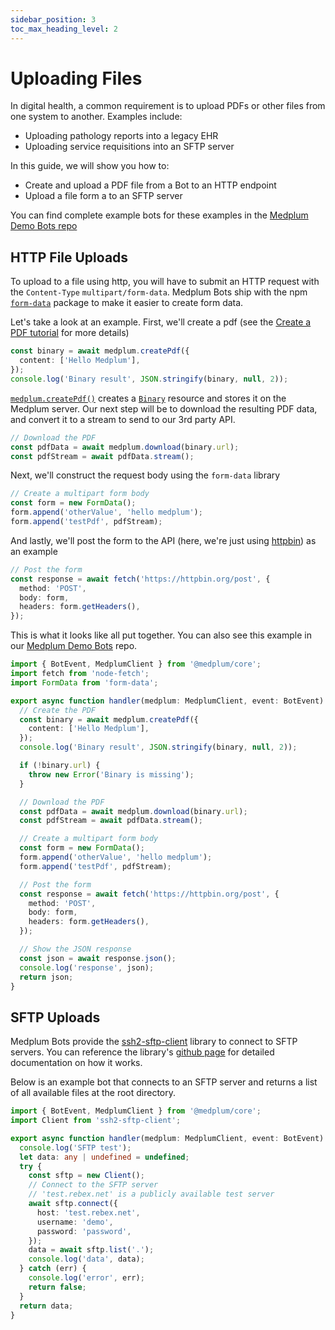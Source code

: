 ```yaml
---
sidebar_position: 3
toc_max_heading_level: 2
---
```


# Uploading Files

In digital health, a common requirement is to upload PDFs or other files from one system to another. Examples include:

- Uploading pathology reports into a legacy EHR
- Uploading service requisitions into an SFTP server

In this guide, we will show you how to:

- Create and upload a PDF file from a Bot to an HTTP endpoint
- Upload a file form a to an SFTP server

You can find complete example bots for these examples in the [Medplum Demo Bots repo](https://github.com/medplum/medplum-demo-bots)

## HTTP File Uploads

To upload to a file using http, you will have to submit an HTTP request with the `Content-Type` `multipart/form-data`. Medplum Bots ship with the npm [`form-data`](https://www.npmjs.com/package/form-data) package to make it easier to create form data.

Let's take a look at an example. First, we'll create a pdf (see the [Create a PDF tutorial](./creating-a-pdf) for more details)

```ts
const binary = await medplum.createPdf({
  content: ['Hello Medplum'],
});
console.log('Binary result', JSON.stringify(binary, null, 2));
```

[`medplum.createPdf()`](../sdk/classes/MedplumClient#createpdf) creates a [`Binary`](../api/fhir/resources/binary) resource and stores it on the Medplum server. Our next step will be to download the resulting PDF data, and convert it to a stream to send to our 3rd party API.

```ts
// Download the PDF
const pdfData = await medplum.download(binary.url);
const pdfStream = await pdfData.stream();
```

Next, we'll construct the request body using the `form-data` library

```ts
// Create a multipart form body
const form = new FormData();
form.append('otherValue', 'hello medplum');
form.append('testPdf', pdfStream);
```

And lastly, we'll post the form to the API (here, we're just using [httpbin](#)) as an example

```ts
// Post the form
const response = await fetch('https://httpbin.org/post', {
  method: 'POST',
  body: form,
  headers: form.getHeaders(),
});
```

This is what it looks like all put together. You can also see this example in our [Medplum Demo Bots](https://github.com/medplum/medplum-demo-bots/blob/main/src/examples/form-data-upload.ts) repo.

```ts
import { BotEvent, MedplumClient } from '@medplum/core';
import fetch from 'node-fetch';
import FormData from 'form-data';

export async function handler(medplum: MedplumClient, event: BotEvent): Promise<any> {
  // Create the PDF
  const binary = await medplum.createPdf({
    content: ['Hello Medplum'],
  });
  console.log('Binary result', JSON.stringify(binary, null, 2));

  if (!binary.url) {
    throw new Error('Binary is missing');
  }

  // Download the PDF
  const pdfData = await medplum.download(binary.url);
  const pdfStream = await pdfData.stream();

  // Create a multipart form body
  const form = new FormData();
  form.append('otherValue', 'hello medplum');
  form.append('testPdf', pdfStream);

  // Post the form
  const response = await fetch('https://httpbin.org/post', {
    method: 'POST',
    body: form,
    headers: form.getHeaders(),
  });

  // Show the JSON response
  const json = await response.json();
  console.log('response', json);
  return json;
}
```

## SFTP Uploads

Medplum Bots provide the [ssh2-sftp-client](https://www.npmjs.com/package/ssh2-sftp-client) library to connect to SFTP servers. You can reference the library's [github page](https://github.com/theophilusx/ssh2-sftp-client) for detailed documentation on how it works.

Below is an example bot that connects to an SFTP server and returns a list of all available files at the root directory.

```ts
import { BotEvent, MedplumClient } from '@medplum/core';
import Client from 'ssh2-sftp-client';

export async function handler(medplum: MedplumClient, event: BotEvent): Promise<any> {
  console.log('SFTP test');
  let data: any | undefined = undefined;
  try {
    const sftp = new Client();
    // Connect to the SFTP server
    // 'test.rebex.net' is a publicly available test server
    await sftp.connect({
      host: 'test.rebex.net',
      username: 'demo',
      password: 'password',
    });
    data = await sftp.list('.');
    console.log('data', data);
  } catch (err) {
    console.log('error', err);
    return false;
  }
  return data;
}
```
